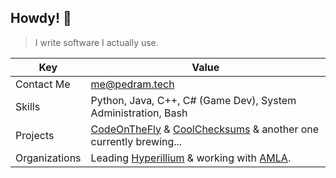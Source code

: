 ## Howdy! 👋
> I write software I actually use.

| Key | Value |
|--|--|
|Contact Me | me@pedram.tech |
|Skills | Python, Java, C++, C# (Game Dev), System Administration, Bash|
| Projects | [CodeOnTheFly](https://github.com/Its-pedram/CodeOnTheFly) & [CoolChecksums](https://github.com/Its-pedram/CoolCheckSums) & another one currently brewing... |
| Organizations | Leading [Hyperillium](https://github.com/Hyperillium) & working with [AMLA](https://github.com/AMLA-UBC). |
